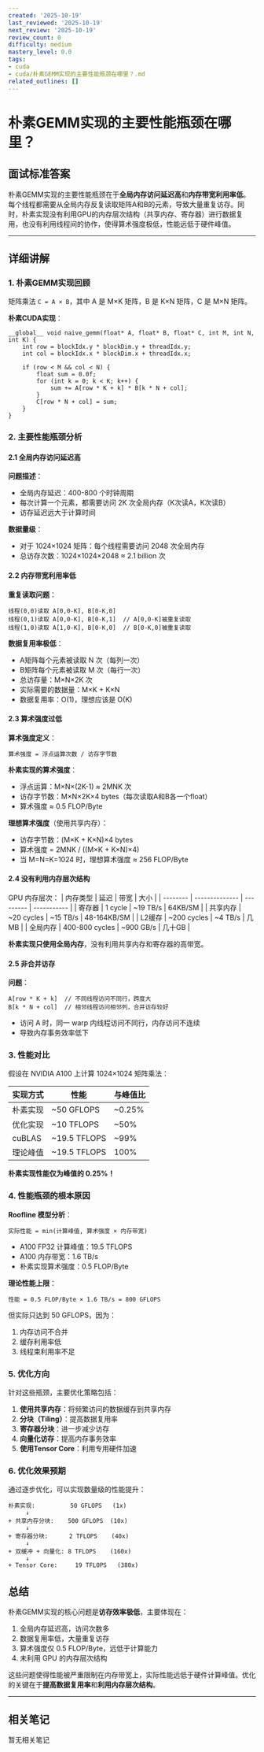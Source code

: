 ```yaml
---
created: '2025-10-19'
last_reviewed: '2025-10-19'
next_review: '2025-10-19'
review_count: 0
difficulty: medium
mastery_level: 0.0
tags:
- cuda
- cuda/朴素GEMM实现的主要性能瓶颈在哪里？.md
related_outlines: []
---
```


# 朴素GEMM实现的主要性能瓶颈在哪里？

## 面试标准答案

朴素GEMM实现的主要性能瓶颈在于**全局内存访问延迟高**和**内存带宽利用率低**。每个线程都需要从全局内存反复读取矩阵A和B的元素，导致大量重复访存。同时，朴素实现没有利用GPU的内存层次结构（共享内存、寄存器）进行数据复用，也没有利用线程间的协作，使得算术强度极低，性能远低于硬件峰值。

---

## 详细讲解

### 1. 朴素GEMM实现回顾

矩阵乘法 `C = A × B`，其中 A 是 M×K 矩阵，B 是 K×N 矩阵，C 是 M×N 矩阵。

**朴素CUDA实现**：
```cuda
__global__ void naive_gemm(float* A, float* B, float* C, int M, int N, int K) {
    int row = blockIdx.y * blockDim.y + threadIdx.y;
    int col = blockIdx.x * blockDim.x + threadIdx.x;
    
    if (row < M && col < N) {
        float sum = 0.0f;
        for (int k = 0; k < K; k++) {
            sum += A[row * K + k] * B[k * N + col];
        }
        C[row * N + col] = sum;
    }
}
```

### 2. 主要性能瓶颈分析

#### 2.1 全局内存访问延迟高

**问题描述**：
- 全局内存延迟：400-800 个时钟周期
- 每次计算一个元素，都需要访问 2K 次全局内存（K次读A，K次读B）
- 访存延迟远大于计算时间

**数据量级**：
- 对于 1024×1024 矩阵：每个线程需要访问 2048 次全局内存
- 总访存次数：1024×1024×2048 ≈ 2.1 billion 次

#### 2.2 内存带宽利用率低

**重复读取问题**：
```
线程(0,0)读取 A[0,0-K], B[0-K,0]
线程(0,1)读取 A[0,0-K], B[0-K,1]  // A[0,0-K]被重复读取
线程(1,0)读取 A[1,0-K], B[0-K,0]  // B[0-K,0]被重复读取
```

**数据复用率极低**：
- A矩阵每个元素被读取 N 次（每列一次）
- B矩阵每个元素被读取 M 次（每行一次）
- 总访存量：M×N×2K 次
- 实际需要的数据量：M×K + K×N
- 数据复用率：O(1)，理想应该是 O(K)

#### 2.3 算术强度过低

**算术强度定义**：
```
算术强度 = 浮点运算次数 / 访存字节数
```

**朴素实现的算术强度**：
- 浮点运算：M×N×(2K-1) ≈ 2MNK 次
- 访存字节数：M×N×2K×4 bytes（每次读取A和B各一个float）
- 算术强度 ≈ 0.5 FLOP/Byte

**理想算术强度**（使用共享内存）：
- 访存字节数：(M×K + K×N)×4 bytes
- 算术强度 = 2MNK / ((M×K + K×N)×4)
- 当 M=N=K=1024 时，理想算术强度 ≈ 256 FLOP/Byte

#### 2.4 没有利用内存层次结构

GPU 内存层次：
| 内存类型 | 延迟           | 带宽      | 大小        |
| -------- | -------------- | --------- | ----------- |
| 寄存器   | 1 cycle        | ~19 TB/s  | 64KB/SM     |
| 共享内存 | ~20 cycles     | ~15 TB/s  | 48-164KB/SM |
| L2缓存   | ~200 cycles    | ~4 TB/s   | 几MB        |
| 全局内存 | 400-800 cycles | ~900 GB/s | 几十GB      |

**朴素实现只使用全局内存**，没有利用共享内存和寄存器的高带宽。

#### 2.5 非合并访存

**问题**：
```cuda
A[row * K + k]  // 不同线程访问不同行，跨度大
B[k * N + col]  // 相邻线程访问相邻列，合并访存较好
```

- 访问 A 时，同一 warp 内线程访问不同行，内存访问不连续
- 导致内存事务效率低下

### 3. 性能对比

假设在 NVIDIA A100 上计算 1024×1024 矩阵乘法：

| 实现方式 | 性能         | 与峰值比 |
| -------- | ------------ | -------- |
| 朴素实现 | ~50 GFLOPS   | ~0.25%   |
| 优化实现 | ~10 TFLOPS   | ~50%     |
| cuBLAS   | ~19.5 TFLOPS | ~99%     |
| 理论峰值 | ~19.5 TFLOPS | 100%     |

**朴素实现性能仅为峰值的 0.25%！**

### 4. 性能瓶颈的根本原因

**Roofline 模型分析**：

```
实际性能 = min(计算峰值, 算术强度 × 内存带宽)
```

- A100 FP32 计算峰值：19.5 TFLOPS
- A100 内存带宽：1.6 TB/s
- 朴素实现算术强度：0.5 FLOP/Byte

**理论性能上限**：
```
性能 = 0.5 FLOP/Byte × 1.6 TB/s = 800 GFLOPS
```

但实际只达到 50 GFLOPS，因为：
1. 内存访问不合并
2. 缓存利用率低
3. 线程束利用率不足

### 5. 优化方向

针对这些瓶颈，主要优化策略包括：

1. **使用共享内存**：将频繁访问的数据缓存到共享内存
2. **分块（Tiling）**：提高数据复用率
3. **寄存器分块**：进一步减少访存
4. **向量化访存**：提高内存事务效率
5. **使用Tensor Core**：利用专用硬件加速

### 6. 优化效果预期

通过逐步优化，可以实现数量级的性能提升：

```
朴素实现:          50 GFLOPS   (1x)
     ↓
+ 共享内存分块:    500 GFLOPS  (10x)
     ↓
+ 寄存器分块:      2 TFLOPS    (40x)
     ↓
+ 双缓冲 + 向量化: 8 TFLOPS    (160x)
     ↓
+ Tensor Core:     19 TFLOPS   (380x)
```

## 总结

朴素GEMM实现的核心问题是**访存效率极低**，主要体现在：
1. 全局内存延迟高，访问次数多
2. 数据复用率低，大量重复访存
3. 算术强度仅 0.5 FLOP/Byte，远低于计算能力
4. 未利用 GPU 的内存层次结构

这些问题使得性能被严重限制在内存带宽上，实际性能远低于硬件计算峰值。优化的关键在于**提高数据复用率**和**利用内存层次结构**。


---

## 相关笔记
<!-- 自动生成 -->

暂无相关笔记

